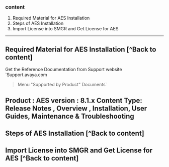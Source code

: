 ### content
1. Required Material for AES Installation				
2. Steps of AES Installation				
3. Import License into SMGR and Get License for AES	

--------------------------------

## Required Material for AES Installation	[^Back to content]


Get the Reference Documentation from Support website
`Support.avaya.com 
> Menu "Supported by Product" 
> Documents`

Product : AES 
version : 8.1.x
Content Type: Release Notes , Overview , Installation, User Guides, Maintenance & Troubleshooting
-------------------------------------------------------------------

## Steps of AES Installation	[^Back to content]
## Import License into SMGR and Get License for AES	[^Back to content]


